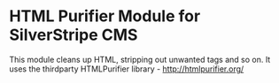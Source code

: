 HTML Purifier Module for SilverStripe CMS
=========================================

This module cleans up HTML, stripping out unwanted tags and so on.
It uses the thirdparty HTMLPurifier library - http://htmlpurifier.org/
